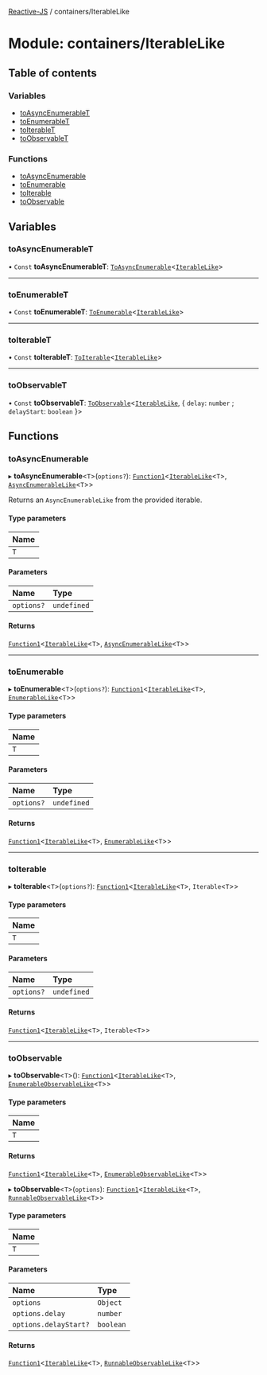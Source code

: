 [Reactive-JS](../README.md) / containers/IterableLike

# Module: containers/IterableLike

## Table of contents

### Variables

- [toAsyncEnumerableT](containers_IterableLike.md#toasyncenumerablet)
- [toEnumerableT](containers_IterableLike.md#toenumerablet)
- [toIterableT](containers_IterableLike.md#toiterablet)
- [toObservableT](containers_IterableLike.md#toobservablet)

### Functions

- [toAsyncEnumerable](containers_IterableLike.md#toasyncenumerable)
- [toEnumerable](containers_IterableLike.md#toenumerable)
- [toIterable](containers_IterableLike.md#toiterable)
- [toObservable](containers_IterableLike.md#toobservable)

## Variables

### toAsyncEnumerableT

• `Const` **toAsyncEnumerableT**: [`ToAsyncEnumerable`](ix.md#toasyncenumerable)<[`IterableLike`](../interfaces/containers.IterableLike.md)\>

___

### toEnumerableT

• `Const` **toEnumerableT**: [`ToEnumerable`](ix.md#toenumerable)<[`IterableLike`](../interfaces/containers.IterableLike.md)\>

___

### toIterableT

• `Const` **toIterableT**: [`ToIterable`](containers.md#toiterable)<[`IterableLike`](../interfaces/containers.IterableLike.md)\>

___

### toObservableT

• `Const` **toObservableT**: [`ToObservable`](rx.md#toobservable)<[`IterableLike`](../interfaces/containers.IterableLike.md), { `delay`: `number` ; `delayStart`: `boolean`  }\>

## Functions

### toAsyncEnumerable

▸ **toAsyncEnumerable**<`T`\>(`options?`): [`Function1`](functions.md#function1)<[`IterableLike`](../interfaces/containers.IterableLike.md)<`T`\>, [`AsyncEnumerableLike`](../interfaces/ix.AsyncEnumerableLike.md)<`T`\>\>

Returns an `AsyncEnumerableLike` from the provided iterable.

#### Type parameters

| Name |
| :------ |
| `T` |

#### Parameters

| Name | Type |
| :------ | :------ |
| `options?` | `undefined` |

#### Returns

[`Function1`](functions.md#function1)<[`IterableLike`](../interfaces/containers.IterableLike.md)<`T`\>, [`AsyncEnumerableLike`](../interfaces/ix.AsyncEnumerableLike.md)<`T`\>\>

___

### toEnumerable

▸ **toEnumerable**<`T`\>(`options?`): [`Function1`](functions.md#function1)<[`IterableLike`](../interfaces/containers.IterableLike.md)<`T`\>, [`EnumerableLike`](../interfaces/ix.EnumerableLike.md)<`T`\>\>

#### Type parameters

| Name |
| :------ |
| `T` |

#### Parameters

| Name | Type |
| :------ | :------ |
| `options?` | `undefined` |

#### Returns

[`Function1`](functions.md#function1)<[`IterableLike`](../interfaces/containers.IterableLike.md)<`T`\>, [`EnumerableLike`](../interfaces/ix.EnumerableLike.md)<`T`\>\>

___

### toIterable

▸ **toIterable**<`T`\>(`options?`): [`Function1`](functions.md#function1)<[`IterableLike`](../interfaces/containers.IterableLike.md)<`T`\>, `Iterable`<`T`\>\>

#### Type parameters

| Name |
| :------ |
| `T` |

#### Parameters

| Name | Type |
| :------ | :------ |
| `options?` | `undefined` |

#### Returns

[`Function1`](functions.md#function1)<[`IterableLike`](../interfaces/containers.IterableLike.md)<`T`\>, `Iterable`<`T`\>\>

___

### toObservable

▸ **toObservable**<`T`\>(): [`Function1`](functions.md#function1)<[`IterableLike`](../interfaces/containers.IterableLike.md)<`T`\>, [`EnumerableObservableLike`](../interfaces/rx.EnumerableObservableLike.md)<`T`\>\>

#### Type parameters

| Name |
| :------ |
| `T` |

#### Returns

[`Function1`](functions.md#function1)<[`IterableLike`](../interfaces/containers.IterableLike.md)<`T`\>, [`EnumerableObservableLike`](../interfaces/rx.EnumerableObservableLike.md)<`T`\>\>

▸ **toObservable**<`T`\>(`options`): [`Function1`](functions.md#function1)<[`IterableLike`](../interfaces/containers.IterableLike.md)<`T`\>, [`RunnableObservableLike`](../interfaces/rx.RunnableObservableLike.md)<`T`\>\>

#### Type parameters

| Name |
| :------ |
| `T` |

#### Parameters

| Name | Type |
| :------ | :------ |
| `options` | `Object` |
| `options.delay` | `number` |
| `options.delayStart?` | `boolean` |

#### Returns

[`Function1`](functions.md#function1)<[`IterableLike`](../interfaces/containers.IterableLike.md)<`T`\>, [`RunnableObservableLike`](../interfaces/rx.RunnableObservableLike.md)<`T`\>\>
